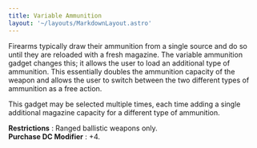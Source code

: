```yaml
---
title: Variable Ammunition
layout: '~/layouts/MarkdownLayout.astro'
---
```

Firearms typically draw their ammunition from a single source and do so until
they are reloaded with a fresh magazine. The variable ammunition gadget
changes this; it allows the user to load an additional type of ammunition.
This essentially doubles the ammunition capacity of the weapon and allows the
user to switch between the two different types of ammunition as a free action.

This gadget may be selected multiple times, each time adding a single
additional magazine capacity for a different type of ammunition.

**Restrictions** : Ranged ballistic weapons only.  
**Purchase DC Modifier** : +4.

